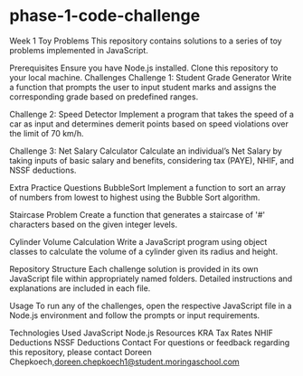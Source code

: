# phase-1-code-challenge
Week 1 Toy Problems
This repository contains solutions to a series of toy problems implemented in JavaScript.

Prerequisites
Ensure you have Node.js installed.
Clone this repository to your local machine.
Challenges
Challenge 1: Student Grade Generator
Write a function that prompts the user to input student marks and assigns the corresponding grade based on predefined ranges.

Challenge 2: Speed Detector
Implement a program that takes the speed of a car as input and determines demerit points based on speed violations over the limit of 70 km/h.

Challenge 3: Net Salary Calculator
Calculate an individual’s Net Salary by taking inputs of basic salary and benefits, considering tax (PAYE), NHIF, and NSSF deductions.

Extra Practice Questions
BubbleSort
Implement a function to sort an array of numbers from lowest to highest using the Bubble Sort algorithm.

Staircase Problem
Create a function that generates a staircase of '#' characters based on the given integer levels.

Cylinder Volume Calculation
Write a JavaScript program using object classes to calculate the volume of a cylinder given its radius and height.

Repository Structure
Each challenge solution is provided in its own JavaScript file within appropriately named folders. Detailed instructions and explanations are included in each file.

Usage
To run any of the challenges, open the respective JavaScript file in a Node.js environment and follow the prompts or input requirements.

Technologies Used
JavaScript
Node.js
Resources
KRA Tax Rates
NHIF Deductions
NSSF Deductions
Contact
For questions or feedback regarding this repository, please contact Doreen Chepkoech,doreen.chepkoech1@student.moringaschool.com

